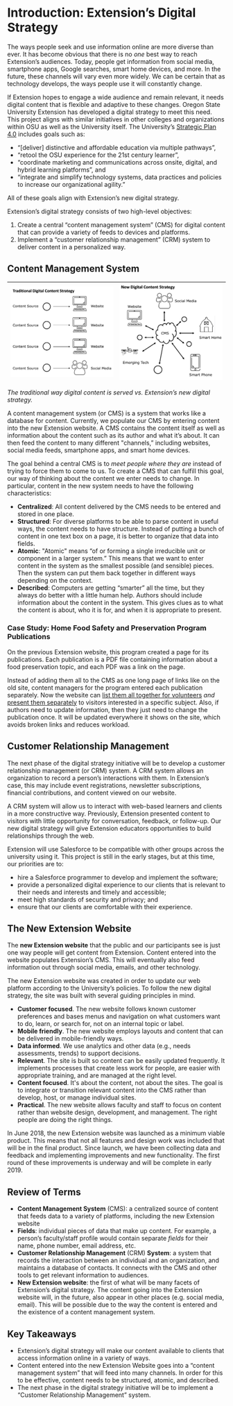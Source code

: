 # Introduction: Extension’s Digital Strategy

The ways people seek and use information online are more diverse than ever. It has become obvious that there is no *one* best way to reach Extension’s audiences. Today, people get information from social media, smartphone apps, Google searches, smart home devices, and more. In the future, these channels will vary even more widely. We can be certain that as technology develops, the ways people use it will constantly change.

If Extension hopes to engage a wide audience and remain relevant, it needs digital content that is flexible and adaptive to these changes. Oregon State University Extension has developed a digital strategy to meet this need. This project aligns with similar initiatives in other colleges and organizations within OSU as well as the University itself. The University’s [Strategic Plan 4.0](https://leadership.oregonstate.edu/sites/leadership.oregonstate.edu/files/provost-documents/sp4-adjusted.pdf) includes goals such as:
  - “[deliver] distinctive and affordable education via multiple pathways”,
  - “retool the OSU experience for the 21st century learner”,
  - “coordinate marketing and communications across onsite, digital, and hybrid learning platforms”, and
  - “integrate and simplify technology systems, data practices and policies to increase our organizational agility.”

All of these goals align with Extension’s new digital strategy.

Extension’s digital strategy consists of two high-level objectives:
  1. Create a central “content management system” (CMS) for digital content that can provide a variety of feeds to devices and platforms.
  2. Implement a “customer relationship management” (CRM) system to deliver content in a personalized way.


## Content Management System


![Traditional Digital Content Strategy](images/traditional-DCS.png) | ![New Digital Content Strategy](images/new-DCS.png)
-------------------- | ---------------------

*The traditional way digital content is served vs. Extension’s new digital strategy.*

A content management system (or CMS) is a system that works like a database for content. Currently, we populate our CMS by entering content into the new Extension website. A CMS contains the content itself as well as information about the content such as its author and what it’s about. It can then feed the content to many different "channels,” including websites, social media feeds, smartphone apps, and smart home devices.

The goal behind a central CMS is to *meet people where they are* instead of trying to force them to come to us. To create a CMS that can fulfill this goal, our way of thinking about the content we enter needs to change. In particular, content in the new system needs to have the following characteristics:

  * **Centralized**: All content delivered by the CMS needs to be entered and stored in one place.
  * **Structured**: For diverse platforms to be able to parse content in useful ways, the content needs to have structure. Instead of putting a bunch of content in one text box on a page, it is better to organize that data into fields.
  * **Atomic**: "Atomic" means “of or forming a single irreducible unit or component in a larger system.” This means that we want to enter content in the system as the smallest possible (and sensible) pieces. Then the system can put them back together in different ways depending on the context.
  * **Described**: Computers are getting “smarter” all the time, but they always do better with a little human help. Authors should include information about the content in the system. This gives clues as to what the content is about, who it is for, and when it is appropriate to present.

### Case Study: Home Food Safety and Preservation Program  Publications
On the previous Extension website, this program created a page for its publications. Each publication is a PDF file containing information about a food preservation topic, and each PDF was a link on the page.

Instead of adding them all to the CMS as one long page of links like on the old site, content managers for the program entered each publication separately. Now the website can [list them all together for volunteers](https://extension.oregonstate.edu/mfp/publications) *and* [present them separately](https://extension.oregonstate.edu/search?search=canning+peaches) to visitors interested in a specific subject. Also, if authors need to update information, then they just need to change the publication once. It will be updated everywhere it shows on the site, which avoids broken links and reduces workload.

## Customer Relationship Management

The next phase of the digital strategy initiative will be to develop a customer relationship management (or CRM) system. A CRM system allows an organization to record a person’s interactions with them. In Extension’s case, this may include event registrations, newsletter subscriptions, financial contributions, and content viewed on our website.

A CRM system will allow us to interact with web-based learners and clients in a more constructive way. Previously, Extension presented content to visitors with little opportunity for conversation, feedback, or follow-up. Our new digital strategy will give Extension educators opportunities to build relationships through the web.

Extension will use Salesforce to be compatible with other groups across the university using it. This project is still in the early stages, but at this time, our priorities are to:
  - hire a Salesforce programmer to develop and implement the software;
  - provide a personalized digital experience to our clients that is relevant to their needs and interests and timely and accessible;
  - meet high standards of security and privacy; and
  - ensure that our clients are comfortable with their experience.

## The New Extension Website

The **new Extension website** that the public and our participants see is just one way people will get content from Extension. Content entered into the website populates Extension’s CMS. This will eventually also feed information out through social media, emails, and other technology.

The new Extension website was created in order to update our web platform according to the University’s policies. To follow the new digital strategy, the site was built with several guiding principles in mind.

  - **Customer focused**. The new website follows known customer preferences and bases menus and navigation on what customers want to do, learn, or search for, not on an internal topic or label.
  - **Mobile friendly**. The new website employs layouts and content that can be delivered in mobile-friendly ways.
  - **Data informed**. We use analytics and other data (e.g., needs assessments, trends) to support decisions.
  - **Relevant**. The site is built so content can be easily updated frequently. It implements processes that create less work for people, are easier with appropriate training, and are managed at the right level.
  - **Content focused**. It's about the content, not about the sites. The goal is to integrate or transition relevant content into the CMS rather than develop, host, or manage individual sites.
  - **Practical**. The new website allows faculty and staff to focus on content rather than website design, development, and management. The right people are doing the right things.

In June 2018, the new Extension website was launched as a minimum viable product. This means that not all features and design work was included that will be in the final product. Since launch, we have been collecting data and feedback and implementing improvements and new functionality. The first round of these improvements is underway and will be complete in early 2019.

## Review of Terms

  - **Content Management System** (CMS): a centralized source of content that feeds data to a variety of platforms, including the new Extension website
  - **Fields**: individual pieces of data that make up content. For example, a person’s faculty/staff profile would contain separate *fields* for their name, phone number, email address, etc.
  - **Customer Relationship Management** (CRM) **System**: a system that records the interaction between an individual and an organization, and maintains a database of contacts. It connects with the CMS and other tools to get relevant information to audiences.
  - **New Extension website**: the first of what will be many facets of Extension’s digital strategy. The content going into the Extension website will, in the future, also appear in other places (e.g. social media, email). This will be possible due to the way the content is entered and the existence of a content management system.

## Key Takeaways

  - Extension’s digital strategy will make our content available to clients that access information online in a variety of ways.
  - Content entered into the new Extension Website goes into a “content management system” that will feed into many channels. In order for this to be effective, content needs to be structured, atomic, and described.
  - The next phase in the digital strategy initiative will be to implement a “Customer Relationship Management” system.
